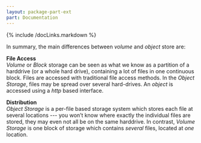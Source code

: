 ```yaml
---
layout: package-part-ext
part: Documentation
---
```

{% include /docLinks.markdown %}

In summary, the  main differences between *volume* and *object* store are:

**File Access**    
*Volume* or *Block* storage can be seen as what we know as a partition of a harddrive (or a whole hard drive), containing a lot of files in one continuous block. Files are accessed with traditional file access methods.
In the *Object Storage*, files may be spread over several hard-drives. An *object* is accessed using a *http* based interface. 

**Distribution**    
*Object Storage* is a per-file based storage system which stores each file at several locations --- you won’t know where exactly the individual files are stored, they may even not all be on the same harddrive. In contrast, *Volume Storage* is one block of storage which contains *several* files, located at *one* location.


